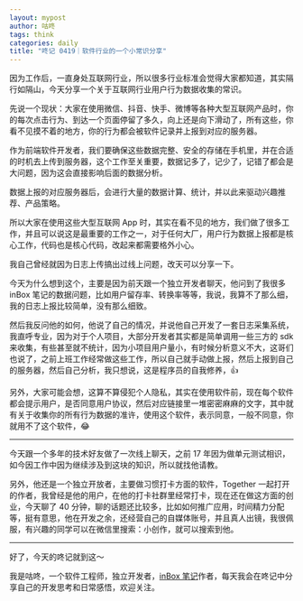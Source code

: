```yaml
---
layout: mypost
author: 咕咚
tags: think
categories: daily
title: "咚记 0419｜软件行业的一个小常识分享"
---
```



因为工作后，一直身处互联网行业，所以很多行业标准会觉得大家都知道，其实隔行如隔山，今天分享一个关于互联网行业用户行为数据收集的常识。

先说一个现状：大家在使用微信、抖音、快手、微博等各种大型互联网产品时，你的每次点击行为、到达一个页面停留了多久，向上还是向下滑动了，所有这些，你看不见摸不着的地方，你的行为都会被软件记录并上报到对应的服务器。

作为前端软件开发者，我们要确保这些数据完整、安全的存储在手机里，并在合适的时机去上传到服务器，这个工作至关重要，数据记多了，记少了，记错了都会是大问题，因为这会直接影响后面的数据分析。

数据上报的对应服务器后，会进行大量的数据计算、统计，并以此来驱动兴趣推荐、产品策略。

所以大家在使用这些大型互联网 App 时，其实在看不见的地方，我们做了很多工作，并且可以说这是最重要的工作之一，对于任何大厂，用户行为数据上报都是核心工作，代码也是核心代码，改起来都需要格外小心。

我自己曾经就因为日志上传搞出过线上问题，改天可以分享一下。

今天为什么想到这个，主要是因为前天跟一个独立开发者聊天，他问到了我很多 inBox 笔记的数据问题，比如用户留存率、转换率等等，我说，我算不了那么细，我的日志上报比较简单，没有那么细致。

然后我反问他的如何，他说了自己的情况，并说他自己开发了一套日志采集系统，我直呼专业，因为对于个人项目，大部分开发者其实都是简单调用一些三方的 sdk 来收集，有些甚至就不统计，因为小项目用户量小，有时候分析意义不大，这哥们也说了，之前上班工作经常做这些工作，所以自己就手动做上报，然后上报到自己的服务器，然后自己分析，我只想说，这是程序员的自我修养，👍 

另外，大家可能会想，这算不算侵犯个人隐私，其实在使用软件前，现在每个软件都会提示用户，是否同意用户协议，然后对应链接里一堆密密麻麻的文字，其中就有关于收集你的所有行为数据的准许，使用这个软件，表示同意，一般不同意，你就用不了这个软件，😂

---

今天跟一个多年的技术好友做了一次线上聊天，之前 17 年因为做单元测试相识，如今因工作中因为继续涉及到这块的知识，所以就找他请教。

另外，他还是一个独立开放者，主要做习惯打卡方面的软件，Together 一起打开的作者，我曾经是他的用户，在他的打卡社群里经常打卡，现在还在做这方面的创业，今天聊了 40 分钟，聊的话题还比较多，比如如何推广应用，时间精力分配等，挺有意思，他在开发之余，还经营自己的自媒体账号，并且真人出镜，我很佩服，有兴趣的同学可以在微信里搜索：小创作，就可以搜索到他。

---

好了，今天的咚记就到这～

我是咕咚，一个软件工程师，独立开发者，[inBox 笔记](https://mp.weixin.qq.com/s/l-EZl5MsXh-Y4uTbPAy80Q)作者，每天我会在咚记中分享自己的开发思考和日常感悟，欢迎关注。


